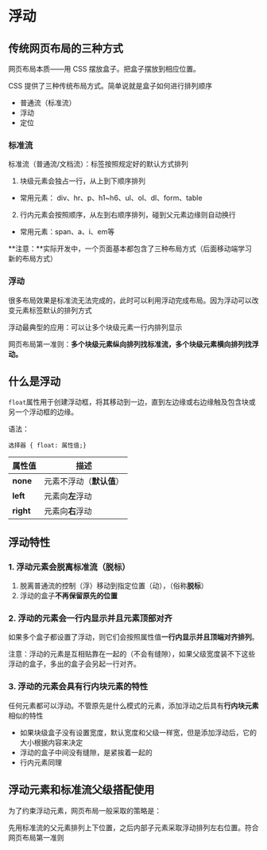 # 浮动



## 传统网页布局的三种方式

网页布局本质——用 CSS 摆放盒子。把盒子摆放到相应位置。

CSS 提供了三种传统布局方式。简单说就是盒子如何进行排列顺序

- 普通流（标准流）
- 浮动
- 定位



### 标准流

标准流（普通流/文档流）：标签按照规定好的默认方式排列

1. 块级元素会独占一行，从上到下顺序排列

- 常用元素： div、hr、p、h1~h6、ul、ol、dl、form、table



2. 行内元素会按照顺序，从左到右顺序排列，碰到父元素边缘则自动换行

- 常用元素：span、a、i、em等



**注意：**实际开发中，一个页面基本都包含了三种布局方式（后面移动端学习新的布局方式）



### 浮动

很多布局效果是标准流无法完成的，此时可以利用浮动完成布局。因为浮动可以改变元素标签默认的排列方式

浮动最典型的应用：可以让多个块级元素一行内排列显示



网页布局第一准则：**多个块级元素纵向排列找标准流，多个块级元素横向排列找浮动。**



## 什么是浮动



`float`属性用于创建浮动框，将其移动到一边，直到左边缘或右边缘触及包含块或另一个浮动框的边缘。



语法：

```
选择器 { float: 属性值;}
```

| 属性值    | 描述                     |
| --------- | ------------------------ |
| **none**  | 元素不浮动（**默认值**） |
| **left**  | 元素向**左**浮动         |
| **right** | 元素向**右**浮动         |



## 浮动特性

### 1. 浮动元素会脱离标准流（脱标）

1. 脱离普通流的控制（浮）移动到指定位置（动），（俗称**脱标**）
2. 浮动的盒子**不再保留原先的位置**



### 2. 浮动的元素会一行内显示并且元素顶部对齐

如果多个盒子都设置了浮动，则它们会按照属性值**一行内显示并且顶端对齐排列**。



注意：浮动的元素是互相贴靠在一起的（不会有缝隙），如果父级宽度装不下这些浮动的盒子，多出的盒子会另起一行对齐。



### 3. 浮动的元素会具有行内块元素的特性

任何元素都可以浮动。不管原先是什么模式的元素，添加浮动之后具有**行内块元素**相似的特性

- 如果块级盒子没有设置宽度，默认宽度和父级一样宽，但是添加浮动后，它的大小根据内容来决定
- 浮动的盒子中间没有缝隙，是紧挨着一起的
- 行内元素同理



## 浮动元素和标准流父级搭配使用

为了约束浮动元素，网页布局一般采取的策略是：

先用标准流的父元素排列上下位置，之后内部子元素采取浮动排列左右位置。符合网页布局第一准则